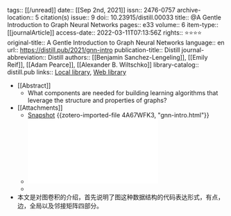 tags:: [[/unread]]
date:: [[Sep 2nd, 2021]]
issn:: 2476-0757
archive-location:: 5 citation(s)
issue:: 9
doi:: 10.23915/distill.00033
title:: @A Gentle Introduction to Graph Neural Networks
pages:: e33
volume:: 6
item-type:: [[journalArticle]]
access-date:: 2022-03-11T07:13:56Z
rights:: ⭐⭐⭐⭐
original-title:: A Gentle Introduction to Graph Neural Networks
language:: en
url:: https://distill.pub/2021/gnn-intro
publication-title:: Distill
journal-abbreviation:: Distill
authors:: [[Benjamin Sanchez-Lengeling]], [[Emily Reif]], [[Adam Pearce]], [[Alexander B. Wiltschko]]
library-catalog:: distill.pub
links:: [Local library](zotero://select/library/items/QG539KZ2), [Web library](https://www.zotero.org/users/8746250/items/QG539KZ2)

- [[Abstract]]
	- What components are needed for building learning algorithms that leverage the structure and properties of graphs?
- [[Attachments]]
	- [Snapshot](https://distill.pub/2021/gnn-intro/) {{zotero-imported-file 4A67WFK3, "gnn-intro.html"}}
	- ![A Gentle Introduction to Graph Neural Networks.pdf](../assets/A_Gentle_Introduction_to_Graph_Neural_Networks_1647182508093_0.pdf)
	-
- 本文是对图卷积的介绍，首先说明了图这种数据结构的代码表达形式，有点，边，全局以及邻接矩阵四部分。
